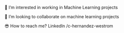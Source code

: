 🔰 I’m interested in working in Machine Learning projects

🚀 I’m looking to collaborate on machine learning projects

😎 How to reach me? LinkedIn /c-hernandez-westrom 
